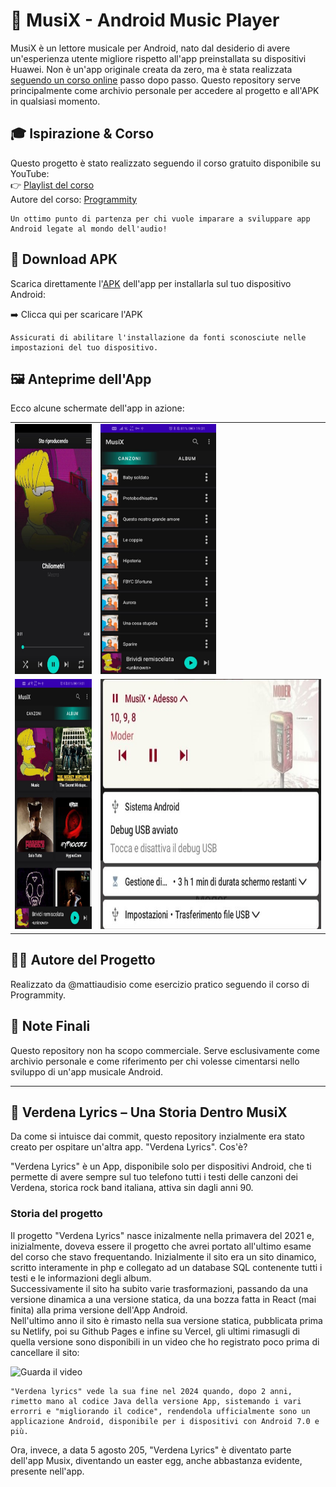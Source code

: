 # 🎵 MusiX - Android Music Player

MusiX è un lettore musicale per Android, nato dal desiderio di avere un'esperienza utente migliore rispetto all'app preinstallata su dispositivi Huawei. Non è un'app originale creata da zero, ma è stata realizzata [seguendo un corso online](https://www.youtube.com/playlist?list=PLwQLA73lSe1RfjMzbRLoIkcIJBu25FnVJ) passo dopo passo. Questo repository serve principalmente come archivio personale per accedere al progetto e all'APK in qualsiasi momento.

## 🎓 Ispirazione & Corso

Questo progetto è stato realizzato seguendo il corso gratuito disponibile su YouTube:<br>
👉 [Playlist del corso](https://www.youtube.com/playlist?list=PLwQLA73lSe1RfjMzbRLoIkcIJBu25FnVJ)<br>
Autore del corso: [Programmity](https://www.youtube.com/@Programmity)



    Un ottimo punto di partenza per chi vuole imparare a sviluppare app Android legate al mondo dell'audio!

## 📱 Download APK

Scarica direttamente l'[APK](https://github.com/mattiaudisio/MusiX/raw/refs/heads/main/app-debug.apk) dell'app per installarla sul tuo dispositivo Android:

➡️ Clicca qui per scaricare l'APK

    Assicurati di abilitare l'installazione da fonti sconosciute nelle impostazioni del tuo dispositivo.

## 🖼️ Anteprime dell'App

Ecco alcune schermate dell'app in azione:

<table>
  <tr>
    <td><img src="https://raw.githubusercontent.com/mattiaudisio/Musix/refs/heads/main/image_for_github/photo_2022-03-28_19-02-42.png" alt="screenshot1" height="400"></td>
    <td><img src="https://github.com/mattiaudisio/Musix/blob/main/image_for_github/photo_2022-03-28_19-02-44%20(2).png?raw=true" alt="screenshot2" height="400"></td>
  </tr>
  <tr>
    <td><img src="https://github.com/mattiaudisio/Musix/blob/main/image_for_github/photo_2022-03-28_19-02-44.png?raw=true" alt="screenshot3" height="400"></td>
    <td><img src="https://github.com/mattiaudisio/Musix/blob/main/image_for_github/photo_2022-03-28_19-02-43.png?raw=true" alt="screenshot4" height="400"></td>
  </tr>
</table>

## 👨‍💻 Autore del Progetto

Realizzato da @mattiaudisio come esercizio pratico seguendo il corso di Programmity.

## 📂 Note Finali

Questo repository non ha scopo commerciale. Serve esclusivamente come archivio personale e come riferimento per chi volesse cimentarsi nello sviluppo di un'app musicale Android.

---

## 🎸 Verdena Lyrics – Una Storia Dentro MusiX


Da come si intuisce dai commit, questo repository inzialmente era stato creato per ospitare un'altra app. "Verdena Lyrics". Cos'è? 

"Verdena Lyrics" è un App, disponibile solo per dispositivi Android, che ti permette di avere sempre sul tuo telefono tutti i testi delle canzoni dei Verdena, storica rock band italiana, attiva sin dagli anni 90.

### Storia del progetto
Il progetto "Verdena Lyrics" nasce inizalmente nella primavera del 2021 e, inizialmente, doveva essere il progetto che avrei portato all'ultimo esame del corso che stavo frequentando. Inizialmente il sito era un sito dinamico, scritto interamente in php e collegato ad un database SQL contenente tutti i testi e le informazioni degli album.<br />
Successivamente il sito ha subito varie trasformazioni, passando da una versione dinamica a una versione statica, da una bozza fatta in React (mai finita) alla prima versione dell'App Android.<br />
Nell'ultimo anno il sito è rimasto nella sua versione statica, pubblicata prima su Netlify, poi su Github Pages e infine su Vercel, gli ultimi rimasugli di quella versione sono disponibili in un video che ho registrato poco prima di cancellare il sito:


![Guarda il video](https://github.com/mattiaudisio/Musix/blob/main/image_for_github/video.gif)


    "Verdena lyrics" vede la sua fine nel 2024 quando, dopo 2 anni, rimetto mano al codice Java della versione App, sistemando i vari errorri e "migliorando il codice", rendendola ufficialmente sono un applicazione Android, disponibile per i dispositivi con Android 7.0 e più. 

Ora, invece, a data 5 agosto 205, "Verdena Lyrics" è diventato parte dell'app Musix, diventando un easter egg, anche abbastanza evidente, presente nell'app.


